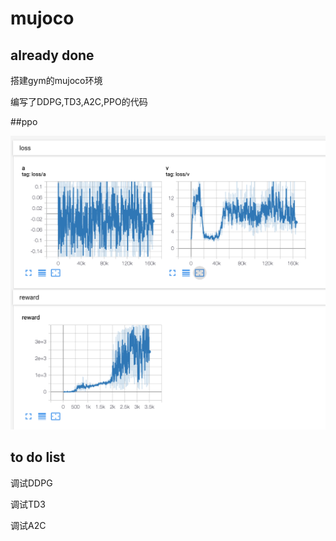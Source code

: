 # mujoco



already done 
-
搭建gym的mujoco环境

编写了DDPG,TD3,A2C,PPO的代码

##ppo

![BreakoutNoFrameskip-v4](pporesult.png)


to do list
-
调试DDPG


调试TD3


调试A2C





